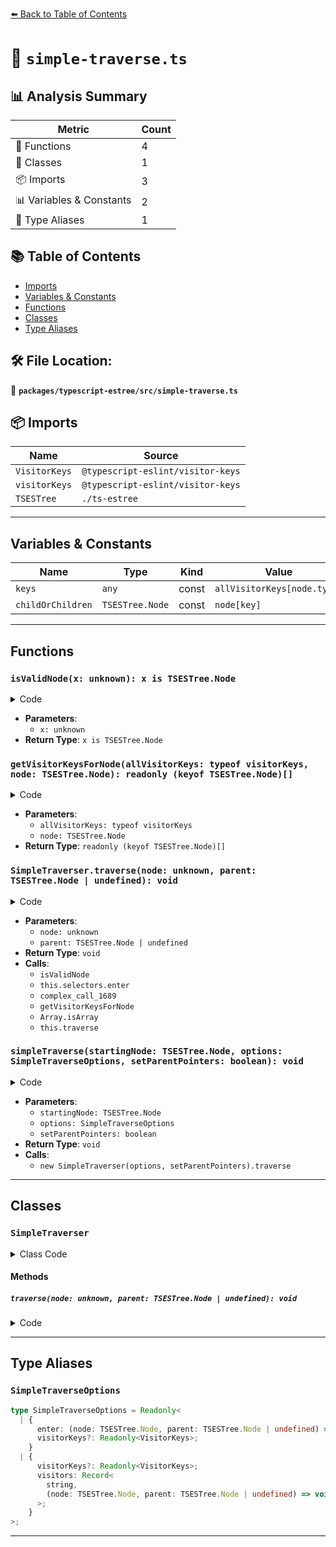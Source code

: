 [⬅️ Back to Table of Contents](../../../index.md)

# 📄 `simple-traverse.ts`

## 📊 Analysis Summary

| Metric | Count |
|--------|-------|
| 🔧 Functions | 4 |
| 🧱 Classes | 1 |
| 📦 Imports | 3 |
| 📊 Variables & Constants | 2 |
| 📑 Type Aliases | 1 |

## 📚 Table of Contents

- [Imports](#imports)
- [Variables & Constants](#variables-constants)
- [Functions](#functions)
- [Classes](#classes)
- [Type Aliases](#type-aliases)

## 🛠️ File Location:
📂 **`packages/typescript-estree/src/simple-traverse.ts`**

## 📦 Imports

| Name | Source |
|------|--------|
| `VisitorKeys` | `@typescript-eslint/visitor-keys` |
| `visitorKeys` | `@typescript-eslint/visitor-keys` |
| `TSESTree` | `./ts-estree` |


---

## Variables & Constants

| Name | Type | Kind | Value | Exported |
|------|------|------|-------|----------|
| `keys` | `any` | const | `allVisitorKeys[node.type]` | ✗ |
| `childOrChildren` | `TSESTree.Node` | const | `node[key]` | ✗ |


---

## Functions

### `isValidNode(x: unknown): x is TSESTree.Node`

<details><summary>Code</summary>

```ts
function isValidNode(x: unknown): x is TSESTree.Node {
  return (
    typeof x === 'object' &&
    x != null &&
    'type' in x &&
    typeof x.type === 'string'
  );
}
```
</details>

- **Parameters**:
  - `x: unknown`
- **Return Type**: `x is TSESTree.Node`
### `getVisitorKeysForNode(allVisitorKeys: typeof visitorKeys, node: TSESTree.Node): readonly (keyof TSESTree.Node)[]`

<details><summary>Code</summary>

```ts
function getVisitorKeysForNode(
  allVisitorKeys: typeof visitorKeys,
  node: TSESTree.Node,
): readonly (keyof TSESTree.Node)[] {
  const keys = allVisitorKeys[node.type];
  return (keys ?? []) as never;
}
```
</details>

- **Parameters**:
  - `allVisitorKeys: typeof visitorKeys`
  - `node: TSESTree.Node`
- **Return Type**: `readonly (keyof TSESTree.Node)[]`
### `SimpleTraverser.traverse(node: unknown, parent: TSESTree.Node | undefined): void`

<details><summary>Code</summary>

```ts
traverse(node: unknown, parent: TSESTree.Node | undefined): void {
    if (!isValidNode(node)) {
      return;
    }

    if (this.setParentPointers) {
      node.parent = parent;
    }

    if ('enter' in this.selectors) {
      this.selectors.enter(node, parent);
    } else if (node.type in this.selectors.visitors) {
      this.selectors.visitors[node.type](node, parent);
    }

    const keys = getVisitorKeysForNode(this.allVisitorKeys, node);
    if (keys.length < 1) {
      return;
    }

    for (const key of keys) {
      const childOrChildren = node[key];

      if (Array.isArray(childOrChildren)) {
        for (const child of childOrChildren) {
          this.traverse(child, node);
        }
      } else {
        this.traverse(childOrChildren, node);
      }
    }
  }
```
</details>

- **Parameters**:
  - `node: unknown`
  - `parent: TSESTree.Node | undefined`
- **Return Type**: `void`
- **Calls**:
  - `isValidNode`
  - `this.selectors.enter`
  - `complex_call_1689`
  - `getVisitorKeysForNode`
  - `Array.isArray`
  - `this.traverse`
### `simpleTraverse(startingNode: TSESTree.Node, options: SimpleTraverseOptions, setParentPointers: boolean): void`

<details><summary>Code</summary>

```ts
export function simpleTraverse(
  startingNode: TSESTree.Node,
  options: SimpleTraverseOptions,
  setParentPointers = false,
): void {
  new SimpleTraverser(options, setParentPointers).traverse(
    startingNode,
    undefined,
  );
}
```
</details>

- **Parameters**:
  - `startingNode: TSESTree.Node`
  - `options: SimpleTraverseOptions`
  - `setParentPointers: boolean`
- **Return Type**: `void`
- **Calls**:
  - `new SimpleTraverser(options, setParentPointers).traverse`

---

## Classes

### `SimpleTraverser`

<details><summary>Class Code</summary>

```ts
class SimpleTraverser {
  private readonly allVisitorKeys: Readonly<VisitorKeys> = visitorKeys;
  private readonly selectors: SimpleTraverseOptions;
  private readonly setParentPointers: boolean;

  constructor(selectors: SimpleTraverseOptions, setParentPointers = false) {
    this.selectors = selectors;
    this.setParentPointers = setParentPointers;
    if (selectors.visitorKeys) {
      this.allVisitorKeys = selectors.visitorKeys;
    }
  }

  traverse(node: unknown, parent: TSESTree.Node | undefined): void {
    if (!isValidNode(node)) {
      return;
    }

    if (this.setParentPointers) {
      node.parent = parent;
    }

    if ('enter' in this.selectors) {
      this.selectors.enter(node, parent);
    } else if (node.type in this.selectors.visitors) {
      this.selectors.visitors[node.type](node, parent);
    }

    const keys = getVisitorKeysForNode(this.allVisitorKeys, node);
    if (keys.length < 1) {
      return;
    }

    for (const key of keys) {
      const childOrChildren = node[key];

      if (Array.isArray(childOrChildren)) {
        for (const child of childOrChildren) {
          this.traverse(child, node);
        }
      } else {
        this.traverse(childOrChildren, node);
      }
    }
  }
}
```
</details>

#### Methods

##### `traverse(node: unknown, parent: TSESTree.Node | undefined): void`

<details><summary>Code</summary>

```ts
traverse(node: unknown, parent: TSESTree.Node | undefined): void {
    if (!isValidNode(node)) {
      return;
    }

    if (this.setParentPointers) {
      node.parent = parent;
    }

    if ('enter' in this.selectors) {
      this.selectors.enter(node, parent);
    } else if (node.type in this.selectors.visitors) {
      this.selectors.visitors[node.type](node, parent);
    }

    const keys = getVisitorKeysForNode(this.allVisitorKeys, node);
    if (keys.length < 1) {
      return;
    }

    for (const key of keys) {
      const childOrChildren = node[key];

      if (Array.isArray(childOrChildren)) {
        for (const child of childOrChildren) {
          this.traverse(child, node);
        }
      } else {
        this.traverse(childOrChildren, node);
      }
    }
  }
```
</details>


---

## Type Aliases

### `SimpleTraverseOptions`

```ts
type SimpleTraverseOptions = Readonly<
  | {
      enter: (node: TSESTree.Node, parent: TSESTree.Node | undefined) => void;
      visitorKeys?: Readonly<VisitorKeys>;
    }
  | {
      visitorKeys?: Readonly<VisitorKeys>;
      visitors: Record<
        string,
        (node: TSESTree.Node, parent: TSESTree.Node | undefined) => void
      >;
    }
>;
```


---